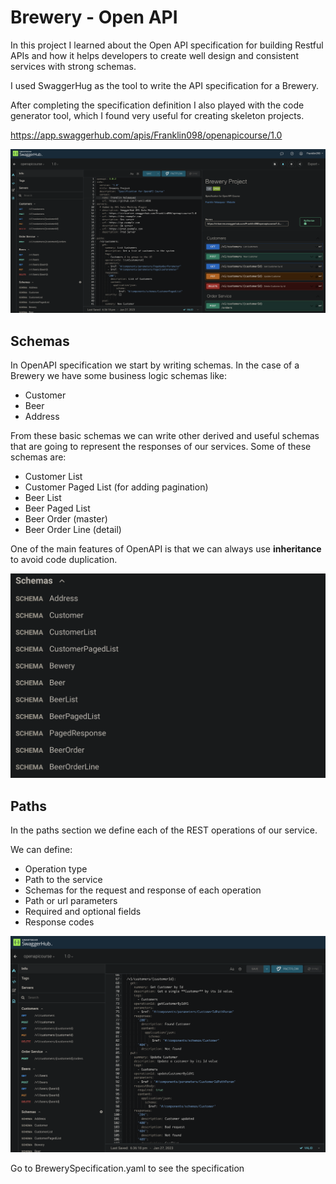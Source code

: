 # Brewery - Open API

In this project I learned about the Open API specification for building Restful APIs and how it helps developers to create well design and consistent services with strong schemas.

I used SwaggerHug as the tool to write the API specification for a Brewery.

After completing the specification definition I also played with the code generator tool, which I found very useful for creating skeleton projects.

https://app.swaggerhub.com/apis/Franklin098/openapicourse/1.0

![](./screenshots/image1.png)

## Schemas

In OpenAPI specification we start by writing schemas. In the case of a Brewery we have some business logic schemas like:

- Customer
- Beer
- Address

From these basic schemas we can write other derived and useful schemas that are going to represent the responses of our services. Some of these schemas are:

- Customer List
- Customer Paged List (for adding pagination)
- Beer List
- Beer Paged List
- Beer Order (master)
- Beer Order Line (detail)

One of the main features of OpenAPI is that we can always use **inheritance** to avoid code duplication.

![](./screenshots/image3.png)

## Paths

In the paths section we define each of the REST operations of our service.

We can define:

- Operation type
- Path to the service
- Schemas for the request and response of each operation
- Path or url parameters
- Required and optional fields
- Response codes

![](./screenshots/image2.png)

Go to BrewerySpecification.yaml to see the specification

